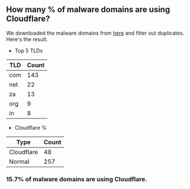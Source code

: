 ## How many % of malware domains are using Cloudflare?


We downloaded the malware domains from [here](https://urlhaus.abuse.ch) and filter out duplicates.
Here's the result.


[//]: # (start replacement)


- Top 5 TLDs

| TLD | Count |
| --- | --- |
| com | 143 |
| net | 22 |
| za | 13 |
| org | 9 |
| in | 8 |


- Cloudflare %

| Type | Count |
| --- | --- |
| Cloudflare | 48 |
| Normal | 257 |


### 15.7% of malware domains are using Cloudflare.